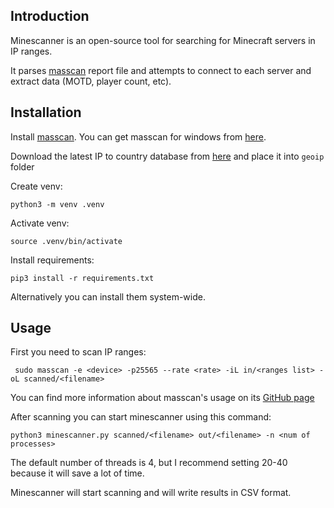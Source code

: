 ## Introduction

Minescanner is an open-source tool for searching for Minecraft servers in IP ranges.

It parses [masscan](https://github.com/robertdavidgraham/masscan) report file and attempts to connect to each server and extract data (MOTD, player count, etc).

## Installation

Install [masscan](https://github.com/robertdavidgraham/masscan). You can get masscan for windows from [here](https://github.com/Arryboom/MasscanForWindows).

Download the latest IP to country database from [here](https://git.io/GeoLite2-Country.mmdb) and place it into `geoip` folder

Create venv:

```
python3 -m venv .venv
```

Activate venv:

```
source .venv/bin/activate
```

Install requirements:

```
pip3 install -r requirements.txt
```

Alternatively you can install them system-wide.

## Usage

First you need to scan IP ranges:

```
 sudo masscan -e <device> -p25565 --rate <rate> -iL in/<ranges list> -oL scanned/<filename>
```

You can find more information about masscan's usage on its [GitHub page](https://github.com/robertdavidgraham/masscan)

After scanning you can start minescanner using this command:

```
python3 minescanner.py scanned/<filename> out/<filename> -n <num of processes>
```

The default number of threads is 4, but I recommend setting 20-40 because it will save a lot of time.

Minescanner will start scanning and will write results in CSV format.
